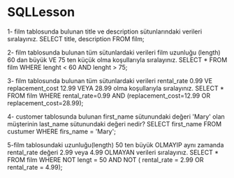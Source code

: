 # SQLLesson

1- film tablosunda bulunan title ve description sütunlarındaki verileri sıralayınız.
    SELECT title, description FROM film;
    
2- film tablosunda bulunan tüm sütunlardaki verileri film uzunluğu (length) 60 dan büyük VE 75 ten küçük olma koşullarıyla sıralayınız.
    SELECT * FROM film WHERE lenght < 60 AND lenght > 75;

3- film tablosunda bulunan tüm sütunlardaki verileri rental_rate 0.99 VE replacement_cost 12.99 VEYA 28.99 olma koşullarıyla sıralayınız.
    SELECT * FROM film WHERE rental_rate=0.99 AND (replacement_cost=12.99 OR replacement_cost=28.99);


4- customer tablosunda bulunan first_name sütunundaki değeri 'Mary' olan müşterinin last_name sütunundaki değeri nedir?
    SELECT first_name FROM custumer WHERE firs_name = 'Mary';
    

5-film tablosundaki uzunluğu(length) 50 ten büyük OLMAYIP aynı zamanda rental_rate değeri 2.99 veya 4.99 OLMAYAN verileri sıralayınız.
    SELECT * FROM film WHERE NOT lengt = 50 AND NOT ( rental_rate = 2.99 OR rental_rate = 4.99);
